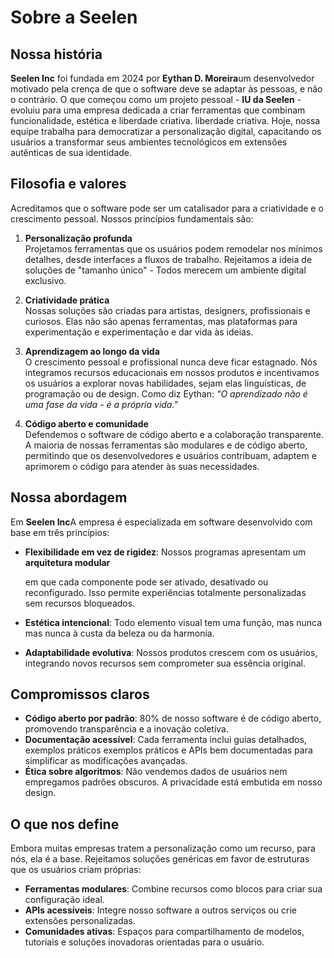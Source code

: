 # Sobre a Seelen

## Nossa história

**Seelen Inc**  foi fundada em 2024 por **Eythan D. Moreira**um desenvolvedor motivado
pela crença de que o software deve se adaptar às pessoas, e não o contrário.
O que começou como um projeto pessoal - **IU da Seelen**  - evoluiu para uma empresa
dedicada a criar ferramentas que combinam funcionalidade, estética e liberdade criativa.
liberdade criativa. Hoje, nossa equipe trabalha para democratizar a personalização digital, capacitando os
usuários a transformar seus ambientes tecnológicos em extensões autênticas de
sua identidade.

## Filosofia e valores

Acreditamos que o software pode ser um catalisador para a criatividade e o crescimento pessoal. Nossos
princípios fundamentais são:

1.  **Personalização profunda**\
    Projetamos ferramentas que os usuários podem remodelar nos mínimos detalhes, desde
    interfaces a fluxos de trabalho. Rejeitamos a ideia de soluções de "tamanho único"
    \- Todos merecem um ambiente digital exclusivo.

2.  **Criatividade prática**\
    Nossas soluções são criadas para artistas, designers, profissionais e
    curiosos. Elas não são apenas ferramentas, mas plataformas para experimentação e
    experimentação e dar vida às ideias.

3.  **Aprendizagem ao longo da vida**\
    O crescimento pessoal e profissional nunca deve ficar estagnado. Nós integramos
    recursos educacionais em nossos produtos e incentivamos os usuários a explorar novas
    habilidades, sejam elas linguísticas, de programação ou de design. Como diz Eythan: *"O aprendizado
    não é uma fase da vida - é a própria vida."*

4.  **Código aberto e comunidade**\
    Defendemos o software de código aberto e a colaboração transparente. A maioria de nossas
    ferramentas são modulares e de código aberto, permitindo que os desenvolvedores e usuários
    contribuam, adaptem e aprimorem o código para atender às suas necessidades.

## Nossa abordagem

Em **Seelen Inc**A empresa é especializada em software desenvolvido com base em três princípios:

*   **Flexibilidade em vez de rigidez**: Nossos programas apresentam um **arquitetura modular**

    em que cada componente pode ser ativado, desativado ou reconfigurado. Isso
    permite experiências totalmente personalizadas sem recursos bloqueados.
*   **Estética intencional**: Todo elemento visual tem uma função, mas nunca
    mas nunca à custa da beleza ou da harmonia.
*   **Adaptabilidade evolutiva**: Nossos produtos crescem com os usuários, integrando novos
    recursos sem comprometer sua essência original.

## Compromissos claros

*   **Código aberto por padrão**: 80% de nosso software é de código aberto, promovendo
    transparência e a inovação coletiva.
*   **Documentação acessível**: Cada ferramenta inclui guias detalhados, exemplos práticos
    exemplos práticos e APIs bem documentadas para simplificar as modificações avançadas.
*   **Ética sobre algoritmos**: Não vendemos dados de usuários nem empregamos padrões obscuros.
    A privacidade está embutida em nosso design.

## O que nos define

Embora muitas empresas tratem a personalização como um recurso, para nós, ela é a
base. Rejeitamos soluções genéricas em favor de estruturas que os usuários criam
próprias:

*   **Ferramentas modulares**: Combine recursos como blocos para criar sua configuração ideal.
*   **APIs acessíveis**: Integre nosso software a outros serviços ou crie
    extensões personalizadas.
*   **Comunidades ativas**: Espaços para compartilhamento de modelos, tutoriais e
    soluções inovadoras orientadas para o usuário.
